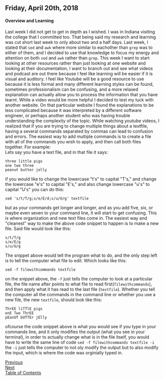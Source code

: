 ## Friday, April 20th, 2018
#### Overview and Learning
Last week I did not get to get in depth as I wished. I was in Indiana visiting the college that I committed too. That being said my research and learning was cut short last week to only about two and a half days. Last week, I stated that `sed` and `awk` where more similar to eachother than `grep` was to either of them, and I decided to use that knowledge to focus my energy and attention on both `sed` and `awk` rather than `grep`. This week I want to start looking at other resources rather than just looking at one website and looking at their documentation, I want to branch out and see what videos and podcast are out there because I feel like learning will be easier if it is visual and auditory. I feel like Youtube will be a good resource to use because it is less formal and many different learning styles can be found, sometimes professionalism can be confusing, and a more relaxed explanation can actually allow you to process the information that you have learnt. While a video would be more helpful I decided to test my luck with another website. On that particular website I found the explanations to be less complicated because it was interpreted by a different software engineer, or perhaps another student who was having trouble understanding the complexity of the topic. While watching youtube videos, I realized that if you are trying to change multiple things about a textfile, having a several commands separated by commas can lead to confusion and errors. The easiest way to add multiple commands is to create a file with all of the commands you wish to apply, and then call both files together. For example: <br>
Lets say you have a text file, and in that file it says: 
```
three little pigs
one two three
peanut butter jelly
```
if you would like to change the lowercase "t's" to capital "T's," and change the lowercase "e's" to capital "E's," and also change lowercase "u's" to capital "U's" you can do this:
```
sed 's/t/T/g;s/e/E/d;s/u/U/g' textfile 
```
but as your commands get longer and longer, and as you add five, six, or maybe even seven to your command line, it will start to get confusing. This is where organization and new text files come in. The easiest way and "cleanest" way to make the above code snippet to happen is to make a new file. Said file would look like this:
```
s/t/T/g
s/e/E/g
s/u/U/g
```
The snippet above would tell the program what to do, and the only step left is to tell the computer what file to edit. Which looks like this:
```
sed -f filewithcommands textfile
```
on the snippet above, the `-f` just tells the computer to look at a particular file, the file name after points to what file to read first(`filewithcommands`), and then apply what it has read to the last file (`textfile`). Whether you tell the computer all the commands in the command line or whether you use a new file, the new `textfile`, should look like this:<br>
 ```
 ThrEE liTTlE pigs
 onE Two ThrEE
 pEanUT bUTTEr jElly
 ```
 ofcourse the code snippet above is what you would see if you type in your commands line, and it only modifies the output (what you see in your terminal), in order to actually change what is in the file itself, you would have to write the same line of code  `sed -f filewithcommands textfile -i` the `-i` just tells the computer to not oly modify the output but to also modify the input, which is where the code was orginially typed in. 
 <br> 
 
 [Previous](/aprilThirteen.md)<br>
 [Next](/aprilTwentyseven.md)<br>
 [Table of Contents](/readme.md)